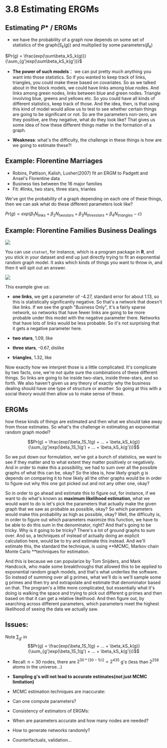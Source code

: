 
# 3.8 Estimating ERGMs

## Estimating $P*$ / ERGMs
- we have the probability of a graph now depends on some set of statistics of the graph($S_k(g)$) and multiplied by some parameters($\beta_k$)

$Pr(g) = \frac{exp(\sum\beta_kS_k(g))}{\sum_{g'}exp(\sum\beta_kS_k(g'))}$

- **The power of such models**： we can put pretty much anything you want into those statistics. So if you wanted to keep track of links, triangles, you could make these based on covariates. So as we talked about in the block models, we could have links among blue nodes. And links among green nodes, links between blue and green nodes. Triangle involving blue, greens and yellows etc. So you could have all kinds of different statistics, keep track of those. And the idea, then, is that using this kind of model would allow us to test to see whether certain things are going to be significant or not. So are the parameters non-zero, are they positive, are they negative, what do they look like? That gives us some idea of how these different things matter in the formation of a graph. 

- **Weakness**: what's the difficulty, the challenge in these things is how are we going to estimate these?!

## Example: Florentine Marriages
- Robins, Pattison, Kalish, Lusher(2007) fit an ERGM to Padgett and Ansel's Florentine data
- Business ties between the 16 major families
- Fit: #links, two stars, three stars, trianles

We've got the probability of a graph depending on each one of these things, then we can ask what do these different parameters look like?

$Pr(g) = exp(\beta_1N_{links} + \beta_2N_{two stars} + \beta_3N_{three stars} + \beta_4N_{triangles} - c)$

## Example: Florentine Families Business Dealings

![](https://img0.ph.126.net/rBqaCiNW1_bm062TAnvV2w==/6631724174144834418.png)

You can use `statnet`, for instance, which is a program package in **R**, and you stick in your dataset and end up just directly trying to fit an exponential random graph model. It asks which kinds of things you want to throw in, and then it will spit out an answer.

![](https://img2.ph.126.net/F-huNmYHHGy4cOCsUowGLA==/3886043528567843333.png)

This example give us: 
- **one links**, we get a parameter of -4.27, standard error for about 1.13, so this is statistically significantly negative. So that's a network that doesn't like links. If we see the graph "Business Only", it's a fairly sparse network, so networks that have fewer links are going to be more probable under this model with the negative parameter there. Networks that have lots of links would be less probable. So it's not surprising that it gets a negative parameter here.

- **two stars**, 1.09, like
- **three stars**, -0.67, dislike
- **triangles**, 1.32, like

Now exactly how we interpret those is a little complicated.  It's complicate by two facts, one, we're not quite sure the combinations of these different things. So links are going to be inside two-stars, inside three-stars, and so forth. We also haven't given us any theory of exactly why the business dealing should have one type of structure or another. So going at this with a social theory would then allow us to make sense of these.

## ERGMs
how these kinds of things are estimated and then what we should take away from those estimates. So what's the challenge in estimating an exponential random graph model? 

$$Pr(g) = \frac{exp(\beta_1S_1(g) + ... + \beta_kS_k(g)}{\sum_{g'}exp(\beta_1S_1(g') + ... + \beta_kS_k(g'))}$$

So we put down our formulation, we've got a bunch of statistics, we want to see if they matter and to what extent they matter positively or negatively. And in order to make this a possibility, we had to sum over all the possible graphs of what this can be, okay? So the idea is, how likely graph g is depends on comparing it to how likely all the other graphs would be in order to figure out why this one got picked out and not any other one, okay? 

So in order to go ahead and estimate this to figure out, for instance, if we want to do what's known as **maximum likelihood estimation**, what we would want to do is let's pick the parameters that actually make the given graph that we saw as probable as possible, okay? So which parameters would make this probability as high as possible, okay? Well, the difficulty is, in order to figure out which parameters maximize this function, we have to be able to do this sum in the denominator, right? And that's going to be tricky. Why is it going to be tricky? There's a lot of ground graphs to sum over. And so, a techniques of instead of actually doing an explicit calculation here, would be to try and estimate this instead. And we'll estimate this, the standard the technique, is using **MCMC, Markov chain Monte Carlo **techniques for estimation.

And this is because we can popularize by Tom Snijders, and Mark Handcock, who made some breakthroughs that allowed this to be applied to exponential random graph models, and that's what underlies the software. So instead of summing over all g primes, what we'll do is we'll sample some g primes and then try and extrapolate and estimate that denominator based on that. The program's a little more complicated, but essentially what it's doing is walking the space and trying to pick out different g primes and then based on that it can get a relative likelihood. And then figure out, by searching across different parameters, which parameters meet the highest likelihood of seeing the data we actually saw. 

## Issues:
Note $\sum_{g'}$ in $$Pr(g) = \frac{exp(\beta_1S_1(g) + ... + \beta_kS_k(g)}{\sum_{g'}exp(\beta_1S_1(g') + ... + \beta_kS_k(g'))}$$

- Recall: n = 30 nodes, there are $2^{30*(30-1)/2} = 2^{435}$ g's (less than $2^{258}$ atoms in the universe...)

- **Sampling g's will not lead to accurate estimates(not just MCMC limitation)**

- MCMC estimation techniques are inaccurate:
 - Can one compute parameters?
- Consistency of estimators of ERGMs:
 - When are parameters accurate and how many nodes are needed?
- How to generate networks randomly?
 - Counterfactuals, validation...
